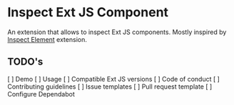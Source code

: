# Inspect Ext JS Component

An extension that allows to inspect Ext JS components. Mostly inspired by [Inspect Element](https://github.com/js-cosmos/inspect-element) extension.

## TODO's

[ ] Demo
[ ] Usage
[ ] Compatible Ext JS versions
[ ] Code of conduct
[ ] Contributing guidelines
[ ] Issue templates
[ ] Pull request template
[ ] Configure Dependabot

